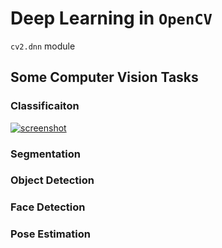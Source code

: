 # Deep Learning in `OpenCV`
`cv2.dnn` module

## Some Computer Vision Tasks
### Classificaiton
[![screenshot](https://github.com/TaiChiTiger/deep-learning-in-opencv/blob/master/tutorial_images/panda.png)]()


### Segmentation

### Object Detection

### Face Detection

### Pose Estimation
